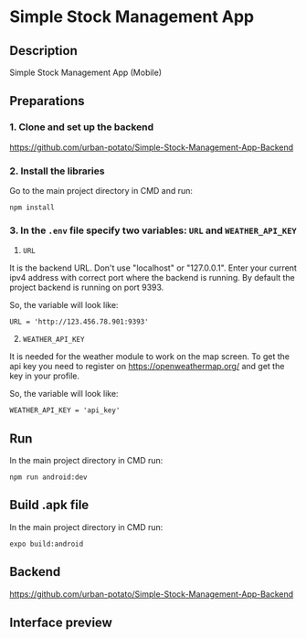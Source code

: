 # Simple Stock Management App

## Description

Simple Stock Management App (Mobile)

## Preparations

### 1. Clone and set up the backend

https://github.com/urban-potato/Simple-Stock-Management-App-Backend

### 2. Install the libraries

Go to the main project directory in CMD and run:

```
npm install
```

### 3. In the `.env` file specify two variables: `URL` and `WEATHER_API_KEY`

1. `URL`

It is the backend URL. Don't use "localhost" or "127.0.0.1". Enter your current ipv4 address with correct port where the backend is running.
By default the project backend is running on port 9393.

So, the variable will look like:

`URL = 'http://123.456.78.901:9393'`

2. `WEATHER_API_KEY`

It is needed for the weather module to work on the map screen.
To get the api key you need to register on https://openweathermap.org/ and get the key in your profile.

So, the variable will look like:

`WEATHER_API_KEY = 'api_key'`

## Run

In the main project directory in CMD run:

```
npm run android:dev
```

## Build .apk file

In the main project directory in CMD run:

```
expo build:android
```

## Backend

https://github.com/urban-potato/Simple-Stock-Management-App-Backend

## Interface preview
